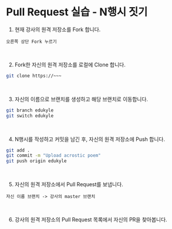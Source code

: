 # Pull Request 실습 - N행시 짓기

1. 현재 강사의 원격 저장소를 Fork 합니다.  
```
오른쪽 상단 Fork 누르기
```

<br>

2. Fork한 자신의 원격 저장소를 로컬에 Clone 합니다.  
```bash
git clone https://~~~
```

<br>

3. 자신의 이름으로 브랜치를 생성하고 해당 브랜치로 이동합니다.  
```bash
git branch edukyle
git switch edukyle
```

<br>

4. N행시를 작성하고 커밋을 남긴 후, 자신의 원격 저장소에 Push 합니다.
```bash
git add .
git commit -m "Upload acrostic poem"
git push origin edukyle
```

<br>

5. 자신의 원격 저장소에서 Pull Request를 보냅니다.
```
자신 이름 브랜치 -> 강사의 master 브랜치
```

<br>

6. 강사의 원격 저장소의 Pull Request 목록에서 자신의 PR을 찾아봅니다.
